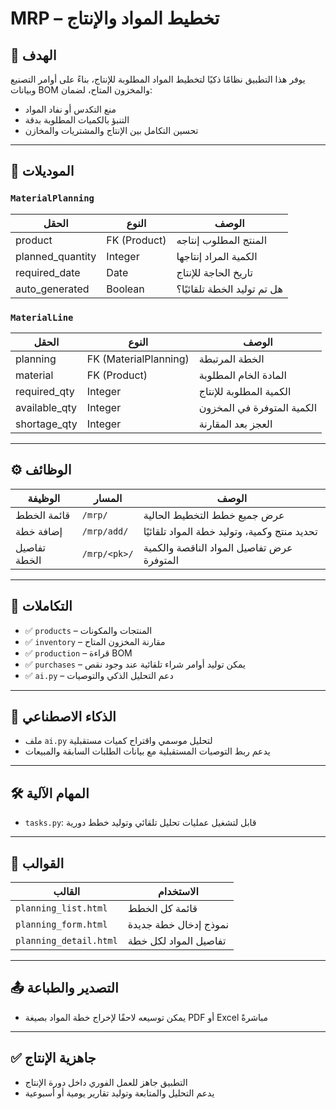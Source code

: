 # MRP – تخطيط المواد والإنتاج

## 🎯 الهدف
يوفر هذا التطبيق نظامًا ذكيًا لتخطيط المواد المطلوبة للإنتاج، بناءً على أوامر التصنيع وبيانات BOM والمخزون المتاح، لضمان:
- منع التكدس أو نفاد المواد
- التنبؤ بالكميات المطلوبة بدقة
- تحسين التكامل بين الإنتاج والمشتريات والمخازن

---

## 🧩 الموديلات

### `MaterialPlanning`
| الحقل | النوع | الوصف |
|-------|-------|--------|
| product | FK (Product) | المنتج المطلوب إنتاجه |
| planned_quantity | Integer | الكمية المراد إنتاجها |
| required_date | Date | تاريخ الحاجة للإنتاج |
| auto_generated | Boolean | هل تم توليد الخطة تلقائيًا؟ |

### `MaterialLine`
| الحقل | النوع | الوصف |
|-------|-------|--------|
| planning | FK (MaterialPlanning) | الخطة المرتبطة |
| material | FK (Product) | المادة الخام المطلوبة |
| required_qty | Integer | الكمية المطلوبة للإنتاج |
| available_qty | Integer | الكمية المتوفرة في المخزون |
| shortage_qty | Integer | العجز بعد المقارنة |

---

## ⚙️ الوظائف

| الوظيفة | المسار | الوصف |
|---------|--------|--------|
| قائمة الخطط | `/mrp/` | عرض جميع خطط التخطيط الحالية |
| إضافة خطة | `/mrp/add/` | تحديد منتج وكمية، وتوليد خطة المواد تلقائيًا |
| تفاصيل الخطة | `/mrp/<pk>/` | عرض تفاصيل المواد الناقصة والكمية المتوفرة |

---

## 🔁 التكاملات

- ✅ `products` – المنتجات والمكونات
- ✅ `inventory` – مقارنة المخزون المتاح
- ✅ `production` – قراءة BOM
- ✅ `purchases` – يمكن توليد أوامر شراء تلقائية عند وجود نقص
- ✅ `ai.py` – دعم التحليل الذكي والتوصيات

---

## 🧠 الذكاء الاصطناعي

- ملف `ai.py` لتحليل موسمي واقتراح كميات مستقبلية
- يدعم ربط التوصيات المستقبلية مع بيانات الطلبات السابقة والمبيعات

---

## 🛠️ المهام الآلية

- `tasks.py`: قابل لتشغيل عمليات تحليل تلقائي وتوليد خطط دورية

---

## 📄 القوالب

| القالب | الاستخدام |
|--------|------------|
| `planning_list.html` | قائمة كل الخطط |
| `planning_form.html` | نموذج إدخال خطة جديدة |
| `planning_detail.html` | تفاصيل المواد لكل خطة |

---

## 📤 التصدير والطباعة

- يمكن توسيعه لاحقًا لإخراج خطة المواد بصيغة PDF أو Excel مباشرةً

---

## ✅ جاهزية الإنتاج
- التطبيق جاهز للعمل الفوري داخل دورة الإنتاج
- يدعم التحليل والمتابعة وتوليد تقارير يومية أو أسبوعية
